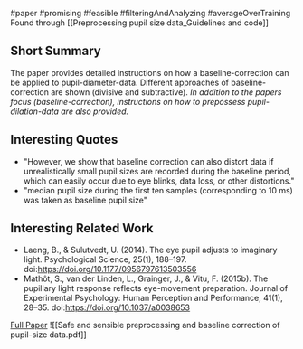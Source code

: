 #paper #promising #feasible #filteringAndAnalyzing #averageOverTraining 
Found through [[Preprocessing pupil size data_Guidelines and code]]

## Short Summary ##
The paper provides detailed instructions on how a baseline-correction can be applied to pupil-diameter-data. Different approaches of baseline-correction are shown (divisive and subtractive).
*In addition to the papers focus (baseline-correction), instructions on how to prepossess pupil-dilation-data are also provided.*

## Interesting Quotes ##
- "However, we show that baseline correction can also distort data if unrealistically small pupil sizes are recorded during the baseline period, which can easily occur due to eye blinks, data loss, or other distortions."
- "median pupil size during the first ten samples (corresponding to 10 ms) was taken as baseline pupil size"

## Interesting Related Work ##
- Laeng, B., & Sulutvedt, U. (2014). The eye pupil adjusts to imaginary light. Psychological Science, 25(1), 188–197. doi:https://doi.org/10.1177/0956797613503556
- Mathôt, S., van der Linden, L., Grainger, J., & Vitu, F. (2015b). The pupillary light response reflects eye-movement preparation. Journal of Experimental Psychology: Human Perception and Performance, 41(1), 28–35. doi:https://doi.org/10.1037/a0038653

[Full Paper](https://link.springer.com/article/10.3758/s13428-017-1007-2) ![[Safe and sensible preprocessing and baseline correction of pupil-size data.pdf]]
